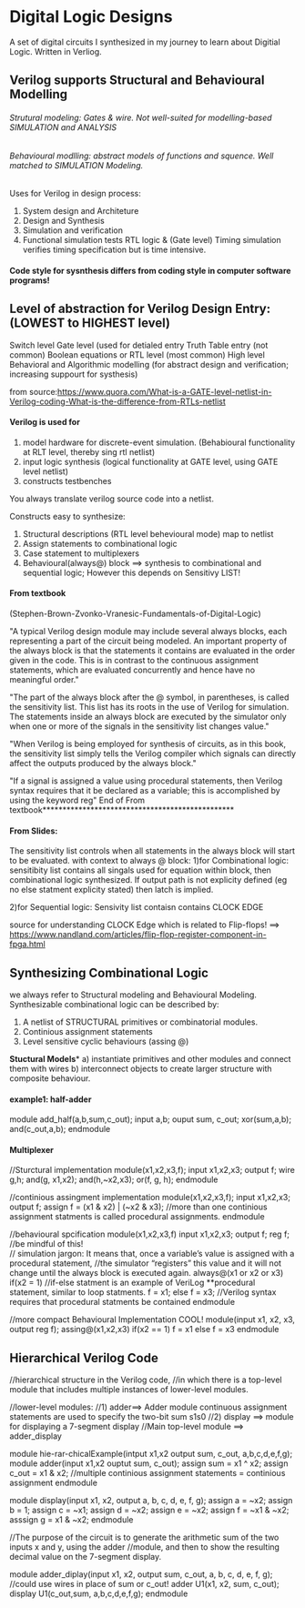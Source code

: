 # Digital Logic Designs 
A set of digital circuits I synthesized in my journey to learn about Digitial Logic. 
Written in Verliog.

## Verilog supports Structural and Behavioural Modelling
###### Strutural modeling: Gates & wire. Not well-suited for modelling-based SIMULATION and ANALYSIS
###### Behavioural modlling: abstract models of functions and squence. Well matched to SIMULATION Modeling.

Uses for Verilog in design process:
1) System design and Architeture
2) Design and Synthesis 
3) Simulation and verification
4) Functional simulation tests RTL logic & (Gate level) Timing simulation verifies timing specification but is time intensive.

#### Code style for sysnthesis differs from coding style in computer software programs!

## Level of abstraction for Verilog Design Entry: (LOWEST to HIGHEST level)
Switch level
Gate level (used for detialed entry
Truth Table entry (not common)
Boolean equations or RTL level (most common)
High level Behavioral and Algorithmic modelling (for abstract design and verification; increasing suppourt for systhesis)


from source:https://www.quora.com/What-is-a-GATE-level-netlist-in-Verilog-coding-What-is-the-difference-from-RTLs-netlist
#### Verilog is used for
1) model hardware for discrete-event simulation. (Behabioural functionality at RLT level, thereby sing rtl netlist)
2) input logic synthesis (logical functionality at GATE level, using GATE level netlist)
3) constructs testbenches

You always translate verilog source code into a netlist.

Constructs easy to synthesize:
1) Structural descriptions (RTL level behevioural mode) map to netlist
2) Assign statements to combinational logic
3) Case statement to multiplexers
4) Behavioural(always@) block ==> synthesis to combinational and sequential logic; However this depends on Sensitivy LIST!

#### From textbook 
(Stephen-Brown-Zvonko-Vranesic-Fundamentals-of-Digital-Logic)

"A typical Verilog design module may include several always blocks, each representing a part of the circuit being modeled.
An important property of the always block is that 
the statements it contains are evaluated in the order given in the code. 
This is in contrast to the continuous assignment statements,
which are evaluated concurrently and hence have no meaningful order."

"The part of the always block after the @ symbol, in parentheses, is called the sensitivity list. 
This list has its roots in the use of Verilog for simulation.
The statements inside an always block are executed by the simulator 
only when one or more of the signals in the sensitivity list changes value."

"When Verilog is being employed for synthesis of circuits, as in this book, the sensitivity list
simply tells the Verilog compiler which signals can directly affect the outputs produced by
the always block."

"If a signal is assigned a value using procedural statements, then Verilog syntax requires
that it be declared as a variable; this is accomplished by using the keyword reg"
End of From textbook************************************************

#### From Slides:
The sensitivity list controls when all statements in the always block will start to be evaluated. 
with context to always @ block:
1)for Combinational logic: sensitibity list contains all singals used for equation within block, then combinational logic synthesized.
If output path is not explicity defined (eg no else statment explicity stated) then latch is implied.

2)for Sequential logic: Sensivity list contaisn contains CLOCK EDGE

source for understanding CLOCK Edge which is related to Flip-flops! ==>
https://www.nandland.com/articles/flip-flop-register-component-in-fpga.html


## Synthesizing Combinational Logic
we always refer to Structural modeling and Behavioural Modeling. 
Synthesizable combinational logic can be described by:
1) A netlist of STRUCTURAL primitives or combinatorial modules.
2) Continious assignment statements
3) Level sensitive cyclic behaviours (assing @)

********Stuctural Models*********
a) instantiate primitives and other modules and connect them with wires
b) interconnect objects to create larger structure with composite behaviour.

#### example1: half-adder
module add_half(a,b,sum,c_out);
input a,b;
ouput sum, c_out;
  xor(sum,a,b);
  and(c_out,a,b);
endmodule

#### Multiplexer
//Sturctural implementation
module(x1,x2,x3,f);
input x1,x2,x3;
output f;
wire g,h;
  and(g, x1,x2);
  and(h,~x2,x3);
  or(f, g, h);
endmodule

//continious assingment implementation
module(x1,x2,x3,f);
input x1,x2,x3;
output f;
  assign f = (x1 & x2) | (~x2 & x3); //more than one continious assignment statments is called procedural assignments.
endmodule

//behavioural spcification
module(x1,x2,x3,f)
input x1,x2,x3;
output f;
reg f; //be mindful of this!  
// simulation jargon: It means that, once a variable’s value is assigned with a procedural statement, 
//the simulator “registers” this value and it will not change until the always block is executed again.
  always@(x1 or x2 or x3)
    if(x2 = 1) //if-else statment is an example of VeriLog **procedural statement, similar to loop statments.
      f = x1;
    else 
       f = x3; //Verilog syntax requires that procedural statments be contained
endmodule

//more compact Behavioural Implementation COOL!
module(input x1, x2, x3, output reg f);
  assing@(x1,x2,x3)
    if(x2 == 1)
      f = x1
    else
      f = x3
 endmodule

## Hierarchical Verilog Code
//hierarchical structure in the Verilog code, 
//in which there is a top-level module that includes multiple instances of lower-level modules.

//lower-level modules:
//1) adder==> Adder module continuous assignment statements are used to specify the two-bit sum s1s0
//2) display ==> module for displaying a 7-segment display
//Main top-level module ==> adder_display

module hie-rar-chicalExample(intput x1,x2 output sum, c_out, a,b,c,d,e,f,g);
 module adder(input x1,x2 ouptut sum, c_out);
    assign sum = x1 ^ x2;
    assign c_out = x1 & x2;
    //multiple continious assignment statements = continious assignment
 endmodule
 
 module display(input x1, x2, output a, b, c, d, e, f, g);
    assign a = ~x2;
    assign b = 1;
    assign c = ~x1;
    assign d = ~x2;
    assign e = ~x2;
    assign f = ~x1 & ~x2;
    asssign g = x1 & ~x2;
 endmodule

//The purpose of the circuit is to generate the arithmetic sum of the two inputs x and y, using the adder
//module, and then to show the resulting decimal value on the 7-segment display.

 module adder_diplay(input x1, x2, output sum, c_out, a, b, c, d, e, f, g);
    //could use wires in place of sum or c_out!
    adder U1(x1, x2, sum, c_out);
    display U1(c_out,sum, a,b,c,d,e,f,g);
endmodule
